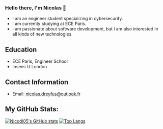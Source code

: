 ### Hello there, I'm Nicolas 👋



- I am an engineer student specializing in cybersecurity.
- I am currently studying at ECE Paris.
- I am passionate about software development, but I am also interested in all kinds of new technologies.

## Education

- ECE Paris, Engineer School
- Inseec U London

## Contact Information

- Email: nicolas.dreyfus@outlook.fr

## My GitHub Stats: 

[![Nicodl05's GitHub stats](https://github-readme-stats.vercel.app/api?username=Nicodl05&theme=dark)](https://github.com/Nicodl05/github-readme-stats) 
    [![Top Langs](https://github-readme-stats.vercel.app/api/top-langs/?username=Nicodl05&theme=dark)](https://github.com/Nicodl05/github-readme-stats)


